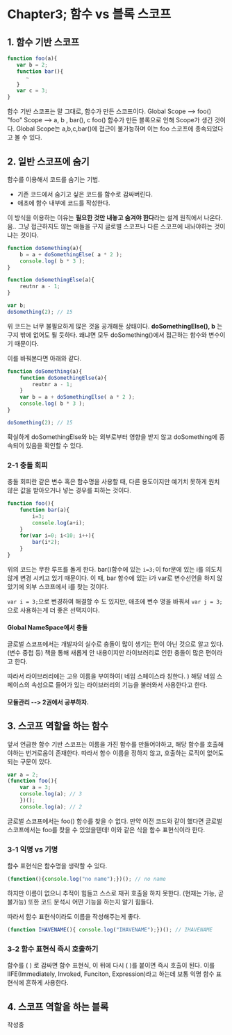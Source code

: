 # Chapter3; 함수 vs 블록 스코프

## 1. 함수 기반 스코프
```javascript
function foo(a){
   var b = 2;
   function bar(){
      ~
   }
   var c = 3;
}
```

함수 기반 스코프는 말 그대로, 함수가 만든 스코프이다.
Global Scope --> foo()
"foo" Scope --> a, b , bar(), c
foo() 함수가 만든 블록으로 인해 Scope가 생긴 것이다.
Global Scope는 a,b,c,bar()에 접근이 불가능하며 이는 foo 스코프에 종속되었다고 볼 수 있다.

## 2. 일반 스코프에 숨기
함수를 이용해서 코드를 숨기는 기법.
- 기존 코드에서 숨기고 싶은 코드를 함수로 감싸버린다.
- 애초에 함수 내부에 코드를 작성한다.

이 방식을 이용하는 이유는 **필요한 것만 내놓고 숨겨야 한다**라는 설계 원칙에서 나온다.
음.. 그냥 접근하지도 않는 애들을 구지 글로벌 스코프나 다른 스코프에 내놔야하는 것이냐는 것이다.

```javascript
function doSomething(a){
	b = a + doSomethingElse( a * 2 );
	console.log( b * 3 );
}

function doSomethingElse(a){
	reutnr a - 1;
}

var b;
doSomething(2); // 15
```
위 코드는 너무 불필요하게 많은 것을 공개해둔 상태이다. **doSomethingElse(), b** 는 구지 밖에 없어도 될 듯하다. 왜냐면 모두 doSomething()에서 접근하는 함수와 변수이기 때문이다.

이를 바꿔본다면 아래와 같다.
```javascript
function doSomething(a){
	function doSomethingElse(a){
		reutnr a - 1;
	}
	var b = a + doSomethingElse( a * 2 );	
	console.log( b * 3 );
}

doSomething(2); // 15
```
확실하게 doSomethingElse와 b는 외부로부터 영향을 받지 않고 doSomething에 종속되어 있음을 확인할 수 있다.

### 2-1 충돌 회피
충돌 회피란 같은 변수 혹은 함수명을 사용할 때, 다른 용도이지만 예기치 못하게 원치 않은 값을 받아오거나 넣는 경우를 피하는 것이다.

```javascript
function foo(){
	function bar(a){
		i=3;
		console.log(a+i);
	}
	for(var i=0; i<10; i++){
		bar(i*2);
	}
}
```
위의 코드는 무한 루프를 돌게 한다. 
bar()함수에 있는 ```i=3;```이 for문에 있는 i를 의도치 않게 변경 시키고 있기 때문이다.
이 때, bar 함수에 있는 i가 var로 변수선언을 하지 않았기에 외부 스코프에서 i를 찾는 것이다.

``` var i = 3; ```으로 변경하여 해결할 수 도 있지만, 애초에 변수 명을 바꿔서 ``` var j = 3; ```으로 사용하는게 더 좋은 선택지이다.

#### Global NameSpace에서 충돌
 글로벌 스코프에서는 개발자의 실수로 충돌이 많이 생기는 편이 아닌 것으로 알고 있다.(변수 중첩 등)
 책을 통해 새롭게 안 내용이지만 라이브러리로 인한 충돌이 많은 편이라고 한다.
 
따라서 라이브러리에는 고유 이름을 부여하여( 네임 스페이스라 칭한다. ) 해당 네임 스페이스의 속성으로 들어가 있는 라이브러리의 기능을 불러와서 사용한다고 한다.

#### 모듈관리 --> 2권에서 공부하자.

## 3. 스코프 역할을 하는 함수
앞서 언급한 함수 기반 스코프는 이름을 가진 함수를 만들어야하고, 해당 함수를 호출해야하는 번거로움이 존재한다.
따라서 함수 이름을 정하지 않고, 호출하는 로직이 없어도 되는 구문이 있다.

```javascript
var a = 2;
(function foo(){
	var a = 3;
	console.log(a); // 3 
	})();
	console.log(a); // 2
```

글로벌 스코프에서는 foo() 함수를 찾을 수 없다.
만약 이전 코드와 같이 했다면 글로벌 스코프에서는 foo를 찾을 수 있었을텐데!
이와 같은 식을 함수 표현식이라 한다.


### 3-1 익명 vs 기명
함수 표현식은 함수명을 생략할 수 있다.
```javascript
(function(){console.log("no name");})(); // no name
```

하지만 이름이 없으니 추적이 힘들고
스스로 재귀 호출을 하지 못한다. (현재는 가능, 곧 불가능)
또한 코드 분석시 어떤 기능을 하는지 알기 힘들다.

따라서 함수 표현식이라도 이름을 작성해주는게 좋다.
```javascript
(function IHAVENAME(){ console.log("IHAVENAME");})(); // IHAVENAME
```

### 3-2 함수 표현식 즉시 호출하기
함수를 ( ) 로 감싸면 함수 표현식, 이 뒤에 다시 ( )를 붙이면 즉시 호출이 된다.
이를 IIFE(Immediately, Invoked, Funciton, Expression)라고 하는데 보통 익명 함수 표현식에 흔하게 사용한다.



## 4. 스코프 역할을 하는 블록
 작성중
 
